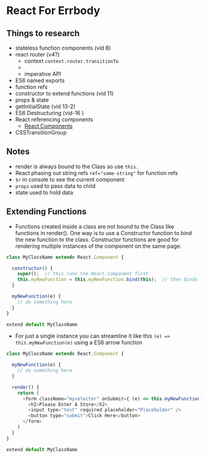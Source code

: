 # React For Errbody

## Things to research
- stateless function components (vid 8)
- react router (v4?)
  - context `context.router.transitionTo`
  - <Redirect>
  - imperative API
- ES6 named exports
- function refs
- constructor to extend functions (vid 11)
- props & state
- getInitialState (vid 13-2)
- ES6 Destructuring (vid-16 )
- React referencing components
  - [React Components](https://facebook.github.io/react/docs/react-component.html)
- CSSTransitionGroup

## Notes
- render is always bound to the Class so use `this.`
- React phasing out string refs `ref="some-string"` for function refs
- `$r` in console to see the current component
- `props` used to pass data to child
- state used to hold data

## Extending Functions
- Functions created inside a class are not bound to the Class like functions in render(). One way is to use a Constructor function to bind the new function to the class. Constructor functions are good for rendering multiple instances of the component on the same page.

```javascript
class MyClassName extends React.Component {

  constructor() {
    super();  // this runs the React.Component first
    this.myNewFunction = this.myNewFunction.bind(this);  // then binds myNewFunction to the Class
  }

  myNewFunction(e) {
    // do something here
  }
}

extend default MyClassName
```

- For just a single instance you can streamline it like this `(e) => this.myNewFunction(e)` using a ES6 arrow function

```javascript
class MyClassName extends React.Component {

  myNewFunction(e) {
    // do something here
  }

  render() {
    return (
      <form className="myselector" onSubmit={ (e) => this.myNewFunction(e) }>  // this binds the function to the Class
        <h2>Please Enter A Store</h2>
        <input type="text" required placeholder="Placeholder" />
        <button type="submit">Click Here</button>
      </form>
    )
  }
}

extend default MyClassName
```
